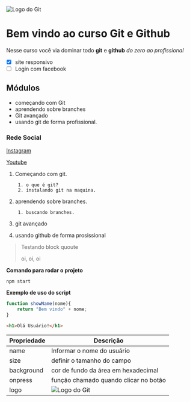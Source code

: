 ![Logo do Git](https://sujeitoprogramador.com/wp-content/uploads/2023/09/git-icon.png)

# Bem vindo ao curso Git e Github
Nesse curso você via dominar todo **git** e **github** _do zero ao profissional_

- [x] site responsivo
- [ ] Login com facebook

## Módulos
* começando com Git
* aprendendo sobre branches
* Git avançado
* usando git de forma profissional.

### Rede Social
[Instagram](https://instagram.com/gyovanaa_carneiroo)

[Youtube](https://youtube.com)

1. Começando com git.

        1. o que é git?
        2. instalando git na maquina. 
2. aprendendo sobre branches.

        1. buscando branches.
3. git avançado
4. usando github de forma prosissional

> Testando block quoute
>
>oi, oi, oi

**Comando para rodar o projeto**

```
npm start
```

**Exemplo de uso do script**

```js
function showName(nome){
    return "Bem vindo" + nome;
}
```

```html
<h1>Olá Usuário!</h1>
```

Propriedade | Descrição
-----------|--------
name | Informar o nome do usuário
size | definir o tamanho do campo
background | cor de fundo da área em hexadecimal
onpress | função chamado quando clicar no botão
logo | ![Logo do Git](https://sujeitoprogramador.com/wp-content/uploads/2023/09/git-icon.png)
